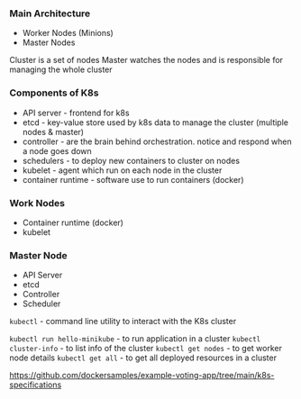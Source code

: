 ### Main Architecture
- Worker Nodes (Minions)  
- Master Nodes

Cluster is a set of nodes 
Master watches the nodes and is responsible for managing the whole cluster


### Components of K8s
- API server - frontend for k8s
- etcd - key-value store used by k8s data to manage the cluster (multiple nodes & master)
- controller - are the brain behind orchestration. notice and respond when a node goes down
- schedulers - to deploy new containers to cluster on nodes
- kubelet - agent which run on each node in the cluster
- container runtime - software use to run containers (docker)

### Work Nodes 
- Container runtime (docker)
- kubelet

### Master Node
- API Server
- etcd
- Controller
- Scheduler

`kubectl` - command line utility to interact with the K8s cluster

`kubectl run hello-minikube` - to run application in a cluster
`kubectl cluster-info` - to list info of the cluster
`kubectl get nodes` - to get worker node details
`kubectl get all` - to get all deployed resources in a cluster

https://github.com/dockersamples/example-voting-app/tree/main/k8s-specifications